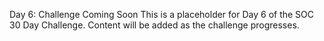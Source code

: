 Day 6: Challenge Coming Soon
This is a placeholder for Day 6 of the SOC 30 Day Challenge.
Content will be added as the challenge progresses.

